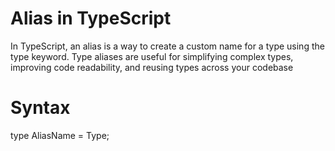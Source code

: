 # Alias in TypeScript

In TypeScript, an alias is a way to create a custom name for a type using the type keyword. Type aliases are useful for simplifying complex types, improving code readability, and reusing types across your codebase

# Syntax
type AliasName = Type;